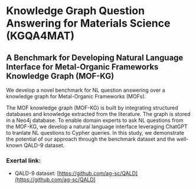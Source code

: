 # Knowledge Graph Question Answering for Materials Science (KGQA4MAT)
## A Benchmark for Developing Natural Language Interface for Metal-Organic Frameworks Knowledge Graph (MOF-KG)

We develop a novel benchmark for NL question answering over a knowledge graph for Metal-Organic
Frameworks (MOFs). 

The MOF knowledge graph (MOF-KG) is built by integrating structured databases and knowledge extracted from 
the literature. The graph is stored in a Neo4j database. To enable domain experts to ask NL questions from the MOF-KG, 
we develop a natural language interface leveraging ChatGPT to tranlate NL questions to Cypher queries. In this study, we
demonstrate the potential of our approach through the benchmark dataset and the well-known QALD-9 dataset.

### Exertal link:
- QALD-9 dataset: [https://github.com/ag-sc/QALD](https://github.com/ag-sc/QALD)
